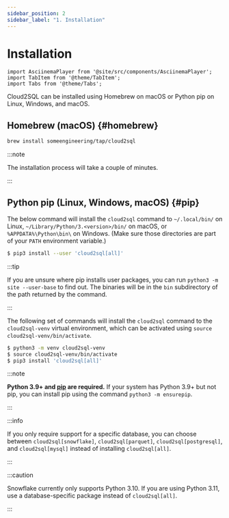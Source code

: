 ```yaml
---
sidebar_position: 2
sidebar_label: "1. Installation"
---
```


# Installation

```mdx-code-block
import AsciinemaPlayer from '@site/src/components/AsciinemaPlayer';
import TabItem from '@theme/TabItem';
import Tabs from '@theme/Tabs';
```

Cloud2SQL can be installed using Homebrew on macOS or Python pip on Linux, Windows, and macOS.

## Homebrew (macOS) {#homebrew}

```bash
brew install someengineering/tap/cloud2sql
```

:::note

The installation process will take a couple of minutes.

:::

## Python pip (Linux, Windows, macOS) {#pip}

<Tabs>
<TabItem value="user" label="User">

The below command will install the `cloud2sql` command to `~/.local/bin/` on Linux, `~/Library/Python/3.<version>/bin/` on macOS, or `%APPDATA%\Python\bin\` on Windows. (Make sure those directories are part of your `PATH` environment variable.)

```bash
$ pip3 install --user 'cloud2sql[all]'
```

:::tip

If you are unsure where pip installs user packages, you can run `python3 -m site --user-base` to find out. The binaries will be in the `bin` subdirectory of the path returned by the command.

:::

</TabItem>
<TabItem value="windows" label="Virtual Environment">

The following set of commands will install the `cloud2sql` command to the `cloud2sql-venv` virtual environment, which can be activated using `source cloud2sql-venv/bin/activate`.

```bash
$ python3 -m venv cloud2sql-venv
$ source cloud2sql-venv/bin/activate
$ pip3 install 'cloud2sql[all]'
```

</TabItem>
</Tabs>

:::note

**Python 3.9+ and [pip](https://pip.pypa.io/) are required.** If your system has Python 3.9+ but not pip, you can install pip using the command `python3 -m ensurepip`.

:::

:::info

If you only require support for a specific database, you can choose between `cloud2sql[snowflake]`, `cloud2sql[parquet]`, `cloud2sql[postgresql]`, and `cloud2sql[mysql]` instead of installing `cloud2sql[all]`.

:::

:::caution

Snowflake currently only supports Python 3.10. If you are using Python 3.11, use a database-specific package instead of `cloud2sql[all]`.

:::

<p><AsciinemaPlayer src={require('./asciinema/cloud2sql-install.cast').default} cols={80} rows={20} preload={true} autoPlay={false} loop={false} poster="npt:0:6" /></p>
